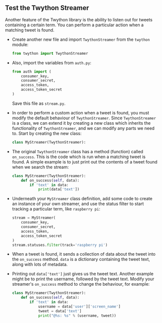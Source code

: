 ## Test the Twython Streamer

Another feature of the Twython library is the ability to listen out for tweets containing a certain term. You can perform a particular action when a matching tweet is found.

- Create another new file and import `TwythonStreamer` from the `twython` module:

    ```python
    from twython import TwythonStreamer
    ```

- Also, import the variables from `auth.py`:

    ```python
    from auth import (
        consumer_key,
        consumer_secret,
        access_token,
        access_token_secret
    )
    ```

    Save this file as `stream.py`.

- In order to perform a custom action when a tweet is found, you must modify the default behaviour of `TwythonStreamer`. Since `TwythonStreamer` is a class, we can extend it by creating a new class which inherits the functionality of `TwythonStreamer`, and we can modify any parts we need to. Start by creating the new class:

    ```python
    class MyStreamer(TwythonStreamer):
    ```

- The original `TwythonStreamer` class has a method (function) called `on_success`. This is the code which is run when a matching tweet is found. A simple example is to just print out the contents of a tweet found when we search the stream:

    ```python
    class MyStreamer(TwythonStreamer):
        def on_success(self, data):
            if 'text' in data:
                print(data['text'])
    ```

- Underneath your `MyStreamer` class definition, add some code to create an instance of your own streamer, and use the status filter to start tracking a particular term, like `raspberry pi`:

    ```python
    stream = MyStreamer(
        consumer_key,
        consumer_secret,
        access_token,
        access_token_secret
    )
    stream.statuses.filter(track='raspberry pi')
    ```

- When a tweet is found, it sends a collection of data about the tweet into the `on_success` method. `data` is a dictionary containing the tweet text, along with lots of metadata.

- Printing out `data['text']` just gives us the tweet text. Another example might be to print the username, followed by the tweet text. Modify your streamer's `on_success` method to change the behaviour, for example:

    ```python
    class MyStreamer(TwythonStreamer):
        def on_success(self, data):
            if 'text' in data:
                username = data['user']['screen_name']
                tweet = data['text']
                print("@%s: %s" % (username, tweet))
    ```

